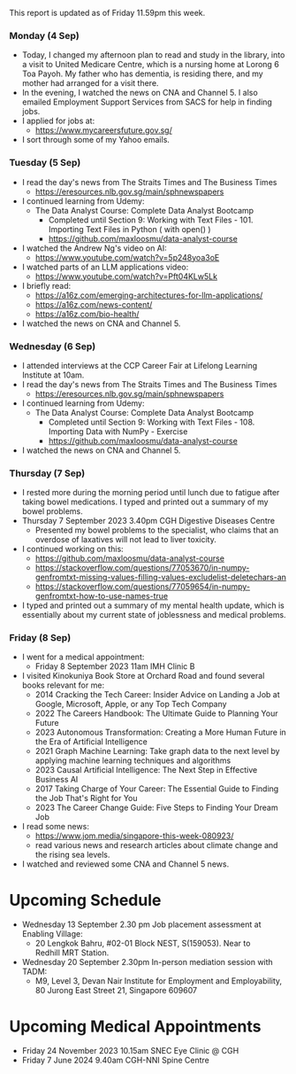 This report is updated as of Friday 11.59pm this week.

### Monday (4 Sep)
- Today, I changed my afternoon plan to read and study in the library, into a visit to United Medicare Centre, which is a nursing home at Lorong 6 Toa Payoh.  My father who has dementia, is residing there, and my mother had arranged for a visit there.
- In the evening, I watched the news on CNA and Channel 5.  I also emailed Employment Support Services from SACS for help in finding jobs.
- I applied for jobs at:
    - https://www.mycareersfuture.gov.sg/
- I sort through some of my Yahoo emails.

### Tuesday (5 Sep)
- I read the day's news from The Straits Times and The Business Times
    - https://eresources.nlb.gov.sg/main/sphnewspapers
- I continued learning from Udemy:
    - The Data Analyst Course: Complete Data Analyst Bootcamp
        - Completed until Section 9: Working with Text Files - 101. Importing Text Files in Python ( with open() )
        - https://github.com/maxloosmu/data-analyst-course
- I watched the Andrew Ng's video on AI:
    - https://www.youtube.com/watch?v=5p248yoa3oE
- I watched parts of an LLM applications video:
    - https://www.youtube.com/watch?v=Pft04KLw5Lk
- I briefly read: 
    - https://a16z.com/emerging-architectures-for-llm-applications/
    - https://a16z.com/news-content/
    - https://a16z.com/bio-health/
- I watched the news on CNA and Channel 5.  


### Wednesday (6 Sep)
- I attended interviews at the CCP Career Fair at Lifelong Learning Institute at 10am.  
- I read the day's news from The Straits Times and The Business Times
    - https://eresources.nlb.gov.sg/main/sphnewspapers
- I continued learning from Udemy:
    - The Data Analyst Course: Complete Data Analyst Bootcamp
        - Completed until Section 9: Working with Text Files - 108. Importing Data with NumPy - Exercise
        - https://github.com/maxloosmu/data-analyst-course
- I watched the news on CNA and Channel 5.  

### Thursday (7 Sep)
- I rested more during the morning period until lunch due to fatigue after taking bowel medications.  I typed and printed out a summary of my bowel problems.  
- Thursday 7 September 2023 3.40pm CGH Digestive Diseases Centre
    - Presented my bowel problems to the specialist, who claims that an overdose of laxatives will not lead to liver toxicity.  
- I continued working on this:
    - https://github.com/maxloosmu/data-analyst-course
    - https://stackoverflow.com/questions/77053670/in-numpy-genfromtxt-missing-values-filling-values-excludelist-deletechars-an
    - https://stackoverflow.com/questions/77059654/in-numpy-genfromtxt-how-to-use-names-true
- I typed and printed out a summary of my mental health update, which is essentially about my current state of joblessness and medical problems.

### Friday (8 Sep)
- I went for a medical appointment:
    - Friday 8 September 2023 11am IMH Clinic B
- I visited Kinokuniya Book Store at Orchard Road and found several books relevant for me:
    - 2014 Cracking the Tech Career: Insider Advice on Landing a Job at Google, Microsoft, Apple, or any Top Tech Company 
    - 2022 The Careers Handbook: The Ultimate Guide to Planning Your Future 
    - 2023 Autonomous Transformation: Creating a More Human Future in the Era of Artificial Intelligence 
    - 2021 Graph Machine Learning: Take graph data to the next level by applying machine learning techniques and algorithms
    - 2023 Causal Artificial Intelligence: The Next Step in Effective Business AI 
    - 2017 Taking Charge of Your Career: The Essential Guide to Finding the Job That's Right for You 
    - 2023 The Career Change Guide: Five Steps to Finding Your Dream Job 
- I read some news:
    - https://www.jom.media/singapore-this-week-080923/
    - read various news and research articles about climate change and the rising sea levels.  
- I watched and reviewed some CNA and Channel 5 news.  

# Upcoming Schedule
- Wednesday 13 September 2.30 pm Job placement assessment at Enabling Village:
    - 20 Lengkok Bahru, #02-01 Block NEST, S(159053). Near to Redhill MRT Station.
- Wednesday 20 September 2.30pm In-person mediation session with TADM:
    - M9, Level 3, Devan Nair Institute for Employment and Employability, 80 Jurong East Street 21, Singapore 609607

# Upcoming Medical Appointments
- Friday 24 November 2023 10.15am SNEC Eye Clinic @ CGH
- Friday 7 June 2024 9.40am CGH-NNI Spine Centre